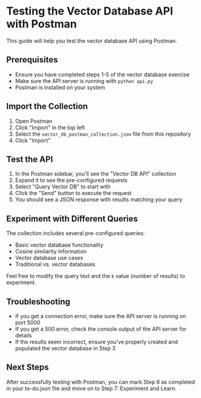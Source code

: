 # Testing the Vector Database API with Postman

This guide will help you test the vector database API using Postman.

## Prerequisites
- Ensure you have completed steps 1-5 of the vector database exercise
- Make sure the API server is running with `python api.py`
- Postman is installed on your system

## Import the Collection
1. Open Postman
2. Click "Import" in the top left
3. Select the `vector_db_postman_collection.json` file from this repository
4. Click "Import"

## Test the API
1. In the Postman sidebar, you'll see the "Vector DB API" collection
2. Expand it to see the pre-configured requests
3. Select "Query Vector DB" to start with
4. Click the "Send" button to execute the request
5. You should see a JSON response with results matching your query

## Experiment with Different Queries
The collection includes several pre-configured queries:
- Basic vector database functionality
- Cosine similarity information
- Vector database use cases
- Traditional vs. vector databases

Feel free to modify the query text and the `k` value (number of results) to experiment.

## Troubleshooting
- If you get a connection error, make sure the API server is running on port 5000
- If you get a 500 error, check the console output of the API server for details
- If the results seem incorrect, ensure you've properly created and populated the vector database in Step 3

## Next Steps
After successfully testing with Postman, you can mark Step 6 as completed in your to-do.json file and move on to Step 7: Experiment and Learn.
